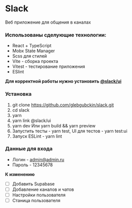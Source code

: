 # Slack
Веб приложение для общения в каналах

### Использованы сделующие технологии:
* React + TypeScript
* Mobx State Manager
* Scss для стилей
* Vite - сборка проекта
* Vitest - тестирование приложения
* ESlint

**Для корректной работы нужно установить [@slack/ui](https://github.com/glebgubckin/-slack-ui)**

### Установка
1. git clone https://github.com/glebgubckin/slack.git
2. cd slack
3. yarn
4. yarn link @slack/ui
5. yarn dev Или yarn build && yarn preview
6. Запустить тесты - yarn test, UI для тестов - yarn test:ui
7. Запуск ESLint - yarn lint

### Данные для входа
* Логин - admin@admin.ru
* Пароль - 12345678

**К изменению**
- [ ] Добавить Supabase
- [ ] Добавление каналов и чатов
- [ ] Настройки пользователя
- [ ] Станица пользователя

